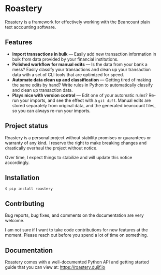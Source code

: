 # Roastery

Roastery is a framework for effectively working with the Beancount plain text
accounting software.

## Features

- **Import transactions in bulk** &mdash; Easily add new transaction
  information in bulk from data provided by your financial institutions.
- **Polished workflow for manual edits** &mdash; Is the data from your bank a
  mess? Easily classify your transactions and clean up your transaction data
  with a set of CLI tools that are optimized for speed.
- **Automate data clean up and classification** &mdash; Getting tired of making
  the same edits by hand? Write rules in Python to automatically classify and
  clean up transaction data.
- **Plays nice with version control** &mdash; Edit one of your automatic rules?
  Re-run your imports, and see the effect with a `git diff`. Manual edits are
  stored separately from original data, and the generated beancount files, so
  you can always re-run your imports.

## Project status

Roastery is a personal project without stability promises or guarantees or
warranty of any kind. I reserve the right to make breaking changes and
drastically overhaul the project without notice.

Over time, I expect things to stabilize and will update this notice accordingly.

<!-- end-include-doc-landing -->

## Installation

```
$ pip install roastery
```

## Contributing

Bug reports, bug fixes, and comments on the documentation are very welcome.

I am not sure if I want to take code contributions for new features at the
moment. Please reach out before you spend a lot of time on something.

## Documentation

Roastery comes with a well-documented Python API and getting started guide that
you can view at: https://roastery.duijf.io
